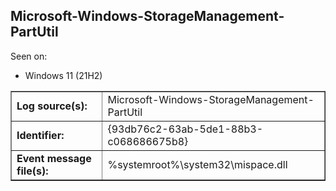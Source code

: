 ## Microsoft-Windows-StorageManagement-PartUtil

Seen on:
* Windows 11 (21H2)

<table border="1" class="docutils">
  <tbody>
    <tr>
      <td><b>Log source(s):</b></td>
      <td>Microsoft-Windows-StorageManagement-PartUtil</td>
    </tr>
    <tr>
      <td><b>Identifier:</b></td>
      <td>{93db76c2-63ab-5de1-88b3-c068686675b8}</td>
    </tr>
    <tr>
      <td><b>Event message file(s):</b></td>
      <td>%systemroot%\system32\mispace.dll</td>
    </tr>
  </tbody>
</table>

&nbsp;

